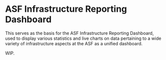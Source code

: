 # ASF Infrastructure Reporting Dashboard

This serves as the basis for the ASF Infrastructure Reporting Dashboard, used to display various statistics and live charts 
on data pertaining to a wide variety of infrastructure aspects at the ASF as a unified dashboard.

WIP.
